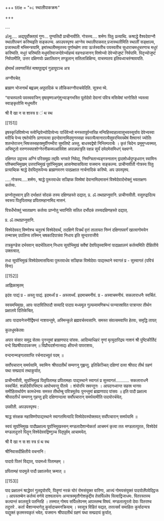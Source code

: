 +++
title = "०८ स्थालीपाकक्रमः"

+++

.... 

ॐभूः.... अद्यपूर्वोक्तएवं गुणः... पुण्यतिदौ प्राचीनावीति. गोत्रस्य.... शर्मणः पितुः प्रत्याब्दि. कश्राद्धे वैश्वदेवाग्नौ स्थालीपचनं करिष्यइति सङ्कल्प्य. अपउपस्पृश्य आग्नेय स्थालीपाकवत् प्रजास्थलीमिति स्थालीं सङ्क्षाल्य, प्रजास्थली मभिमन्त्रयामि, इमांस्थलीममृतस्य पूर्णामक्षेण तया ऊर्जस्वतीच पयस्वतीच सुधाराचमधुचरणाच मधुरं करिष्यति. मधुरं चरिष्यति मधुमतिवाजन्देवेभ्योहव्यं वहनःप्रजानन् विश्वेभ्यो देवेभ्योजुष्टं निर्वपामि. पितृभ्योजुष्टं निर्वपामीति, उत्तर दक्षिणयोः प्रक्षालितान् तण्डुलान् सतिलान्निक्षिप्य, वाचस्पतय इतिवध्वाचरुंश्रावयति. 

होमार्थं लवणवर्जितं माषापूपद्वयं गुडापूपञ्च अत्र 

अग्नौपचेत् 

ब्राह्मण भोजनार्थं बह्वन्नम् अपूपादिकं च लौकिकाग्नौपाचयेदिति. सूत्रभा ष्ये. 

“वाचस्पतये पवस्ववाजिन् वृषावृष्णाअग्ंशुभ्याङ्गभस्ति पूतोदेवो देवानां पवित्र मसियेषां भागोसिते भ्यस्त्वा स्वाङ्कृतोसि मधुमतीर 

श्री वै खा न स शास्त्र ग्र ं थ स्थ 

[[151]]

इषस्कृधिविश्वेभ्य स्त्वेन्द्रियेभ्योदिव्येभ्यः पार्धिवेभ्यो मनस्तापूर्वन्तरिक्ष मन्विहिस्वाहात्वासुभवस्सूर्याय देवेभ्यस्वा मरीचि पेभ्य एषतेयोनिः प्राणायत्वा इदन्देवानामिदमुनस्सहा स्फात्यैत्वानारात्यैसुवरभिवख्येषं वैश्वानरं ज्योतिः शतन्तेराजन् भिषजस्सहस्रमुर्वीगम्भीरा सुमतिष्टे अस्तु. बाधस्वद्वेषो निन्तिम्पराचैः । कृतं चिदेनः प्रमुमुग्ध्यस्मत्. अभिष्टुतो वरुणस्यपाशोग्नेरनीकमपआविवेश अपान्नपात्रृति रक्षन्न सुर्यं दमेदमेसमिधग्ं यक्ष्यग्ने. 

दक्षिणत उद्वास्य अग्निं परिसमूह्य तद्दविः भगवते निवेद्य, निमन्त्रिताभ्यङ्गस्नातान् द्वादशोर्ध्वपुण्ड्रधरान् स्वामिनः पश्चिमाभिमुखम् उत्तराभिमुखं पूर्वाभिमुखम् आसनेष्वासयित्वा यजमानः सङ्कल्प्य. प्राचीनावीती गोत्रस्य पितुः प्रत्याब्दिक श्राद्धे देवपितृरूपेभ्यः ब्राह्मणवरण पादप्रक्षाल नार्चनादिकं करिष्ये. अप उपस्पृश्य. 

.....गोत्रस्य.....शर्मणः, श्राद्धे पुरूरवार्धव सञ्ज्ञिक विश्वेषां देवानामिदमासनं विश्वेदेवार्दभोक्तुं भवताक्षणः कर्तव्यः. 

प्राप्नोतुभवान् इति दर्भाक्षतं सोदकं तस्य दक्षिणहस्ते दद्यात्. प्र. ॐ तथाप्राप्नुवानि. प्राचीनावीती. वसुरुद्रादित्य स्वरूप पितृपितामह प्रपितामहानामिद मासनं. 

पित्रर्धेभोक्तुं भवताक्षणः कर्तव्यः प्राप्नोतु भवानिति सतिल दर्भोदकं तस्यदक्षिणहस्ते दद्यात्. 

प्र. ॐ तथाप्राप्नुवानि. 

विश्वेदेववत् विष्णोश्च चतुरश्रं विश्वेदेवार्थं, तदक्षिणे पित्रर्थं वृत्तं तालायत निम्नं दक्षिणापवर्गं खात्वागोमयेन तन्मात्रम् उपलिप्य तस्मिन् चषकादिपात्रंवा निधाय इति सुन्दरराजीये 

तत्रकुण्डेस दर्भयवान् सदर्भतिलान् निधाय सूर्याभिमुखं सर्वेषां देवपितृस्वामिनां पादप्रक्षालनं कर्तव्यमिति दीक्षितीये उक्तत्वात्. 

तधा सूर्याभिमुखं विश्वेदेवमासयित्वा पुरूरवार्धव सञ्ज्ञिक विश्वेदेवाः पाद्यस्थाने स्वागतं प्र - सुस्वागतं (पवित्रं विना) 

[[152]]

आह्निकामृतम् 

इदंवः पाद्यं प्र - अस्तु पाद्यं. इदमर्ध्यं प्र - अस्त्वर्थ्यं. इदमाचमनीयं. प्र - अस्वाचमनीयं. सकलाराधनैः स्वर्चितं. 

स्वयमभिमुखः, आपः पादावितिपादौ सव्यादि पादाग्र मध्यमूल गुल्फमामणिबन्धं पत्न्यास्रावित पात्रान्तर तीर्थन प्रक्षालये दितिकेचित्. 

आपः पादावनेजनीर्द्विषन्तं नाशयन्तुमे, अस्मिन्कुले ब्रह्मवर्चस्यसानि. समस्त संवत्समवाप्ति हेतवः, समृद्धि तापत् 

कुलधूमकेतवः 

अपार संसार समुद्र सेतवः पुनन्तुमां ब्राह्मणपाद पांसवः. आदिव्याधिहरं नॄणां मृत्युदारिद्र्य नाशनं श्री पुष्टिकीर्तिदं वन्दे विप्रश्रीपादपकजम् ॥ विप्रौघदर्शनात्सद्यः क्षीयन्ते पापराशयः, 

वन्दनान्मङ्गलावाप्ति रर्चनादच्युतं पदम् ॥ 

सर्वोपचारान् समर्पयामि, स्वामिनः श्रीपादतीर्थं सम्यगनु गृह्लन्तु. इतिकिञ्चित् दक्षिणां दत्वा श्रीपाद तीर्थ ग्रहणं यथा सम्प्रदायं तथाकुर्यात्. 

प्राचीनावीती, सूर्याभिमुखं पितृपितामह प्रपितामहाः पाद्यस्थाने स्वागतं प्र सुस्वागतं........... सकलाराधनै स्स्वर्चितं. शन्नोदेवीरभिष्टय आपोभवन्तु पीतये । शंयोरभि स्रवन्तुनः । आपदनध्वान्त सहस्र भानवः समीहितार्थार्पण कामधेनवः समस्त तीर्थाम्बु पवित्रमूर्तयः पुनन्तुमां ब्राह्मणपाद पांसवः ॥ इति पादौ प्रक्षाल्य श्रीपादतीर्धं सम्यगनु गृहन्तु इदि दक्षिणान्दत्वा सर्वोपचारान् समर्पयामीति पादयोरर्चयेत्. 

उपवीती. अपउपस्पृश्य : 

श्राद्ध संरक्षक महाविष्णोपाद्यस्थाने स्वागतमित्यादि विश्वेदेवस्योक्तवत् सर्वोपचारान् समर्पयामि ॥ 

स्वयं सूर्याभिमुखः पादौप्रक्षाल्य पूर्वाभिमुखस्सन् मण्डलादैशान्येकर्ता आचमनं कृत्वा ततः मण्डलात्पुरतः, विश्वेदेवं मण्डलादुत्तरे पितॄन् विश्वेदेववद्विष्णुञ्च पितृपूर्वम् आचामयेत्. 

श्री वै खा न स शा स्त्र ग्रं थ स्थ 

श्रीनिवासदीक्षितीये वचनानि : 

पादाग्रे पितरं विद्यात्, पादमध्ये पितामहम् । 

प्रपितामहं पादमुले पादौ प्रक्षालयेत् क्रमात् ॥ 

[[153]]

पाद प्रक्षालनं श्राद्धेवरं गुलद्वयोरपि, पितॄणां नरकं घोरं रोमसंयुक्त वारिणा, आज्यं गोमयसंयुक्तं पादयोर्लेपयेद्द्विजः । आपस्तम्बेन कर्तव्यं वर्णये दाश्वलायनः अन्यत्रस्मृतौगोशकृद्दीय तेसर्पिल्लेप यित्वाद्विजाधमः. पितरस्तस्य कल्पान्तं कालसूत्रे पतन्तिहि । तस्मात् गोमय सर्पिल्लेपनम् आपस्तम्ब विषयं. मण्डलात्पुरतो देवाः पितरश्च तदुत्तरे . कर्ता चैशान्यभागेतु कुर्यादाचमनक्रियाम् । स्वसूत्र विहितं यद्यत्. तत्तत्सर्वं समाहितः कुर्यादन्यत्र यद्युक्तं कृतमस्यकृतं भवेत्. यजमानः श्रीपादतीर्थ ग्रहणं यथा सम्प्रदायं कुर्यात्. 
